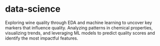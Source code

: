 # data-science
Exploring wine quality through EDA and machine learning to uncover key markers that influence quality. Analyzing patterns in chemical properties, visualizing trends, and leveraging ML models to predict quality scores and identify the most impactful features.